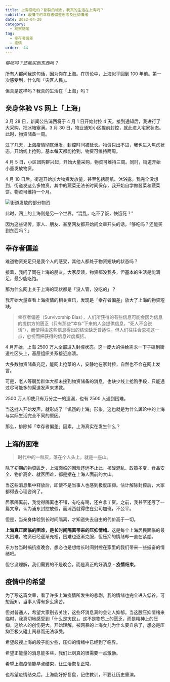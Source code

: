 ```yaml
---
title: 上海没吃的？割裂的城市，我真的生活在上海吗？
subtitle: 疫情中的幸存者偏差思考及压抑情绪
date: 2022-04-20
category:
  - 观察随笔
tag:
  - 幸存者偏差
  - 疫情
order: -44
---
```


_够吃吗？还能买到东西吗？_

所有人都问我这句话，因为你在上海。在舆论中，上海似乎回到 100 年前。第一次感受到，什么叫「灾区人民」。

但真是这样吗？我真的生活在「上海」吗？

## 亲身体验 VS 网上「上海」

3 月 28 日，新闻公告浦西将于 4 月 1 日开始封控 4 天。接到通知后，我进行了大采购，把冰箱塞满。3 月 30 日，物业通知小区提前封控，就此进入宅家状态。此时，物资储备一周。

过了几天，上海疫情彻底爆发，封控时间被延长。物资只出不进，我也进入焦虑状态，开始线上抢购。基本每天都能抢到，物资可维持两周。

4 月 5 日，小区团购群兴起，开始大量采购，物资可维持三周。同时，街道开始小量发放物资。

4 月 10 日后，街道开始加大物资发放量，甚至包括厕纸、沐浴露。我完全没想到，街道发这么多物资。其中的蔬菜无法长时间保存，我开始自学做酱菜和蔬菜饼。物资可维持一个月。

![街道发放的部分物资](https://img.gpt-vip.top/2022-04-20-21-43-24.png?imageMogr2/format/webp)

此时，网上的上海则是另一个世界。“混乱，吃不了饭，快饿死？”

因为这些谣传，家人、朋友、甚至网友都开始问文章开头的话。「够吃吗？还能买到东西吗？」

## 幸存者偏差

难道物资充足只是我个人的感受，其他人都处于物资短缺的状态吗？

接着，我问了同在上海的朋友。大家反馈，物资都没我多，但基本的生活是能满足，最少能吃饱。

那为什么网上关于上海的现状都是「没人管，没吃的」？

我开始大量查看上海疫情的相关资讯，发现是「幸存者偏差」放大了上海的物资短缺。

> 幸存者偏差（Survivorship Bias），人们所获得的有些信息可能会因为信息的提供方的匮乏（只有那些“幸存”下来的人会提供信息，“死人不会说话”），而使得由这些信息得出的结论缺乏普适性。但人们往往会忽视这一点，忽视而把获得的信息过度概括。

4 月开始，上海 2500 万人全部进入封控状态。这一庞大的供给需求一下子砸到街道社区头上，基层组织关系接近崩溃。

大多数物资储备充足，能网上抢菜的人，安静地在家封控，自然也不会在网上发言。

可是，老人等弱势群体大都未接到物资储备的消息，也缺少线上抢购手段，只能通过尽可能多的渠道发声来求救。

2500 万人即使只有万分之一的遗漏，也有 2500 人遇到困难。

当这批人开始发声，就形成了「饥饿的上海」形象，这也就是为什么舆论中的上海与实际生活完全不同的原因。

那么，排除掉「幸存者偏差」因素，上海真实在发生什么？

## 上海的困难

> 时代中的一粒灰，落在个人头上，就是一座山。

除了初期的物资匮乏，上海面临的困难还远不止此，核酸混乱、政策多变、食品安全、物价高企、就医困难，都是摆在上海人面前的大山。

当这些消息集中释放后，即使不是当事人也感到极度压抑。估计解除封控后，大家都得去心理咨询了。

居家隔离前，我觉得隔离也不错，有吃有喝，还白拿工资。之前，我甚至还写了一篇文章，认为浦东封控放假，而浦西就得住在公司加班，不公平。

但是，当亲身体验到长时间隔离，才知道失去自由的代价高于一切。

**上海真正面临的困难，是长时间隔离带来的压抑情绪**。这是每个上海居民面临的最大困难。物资已经逐渐充裕，困难也逐渐克服，但压抑的情绪却一直在紧绷。

东方台当时搞抗疫晚会，想必也是想给长时间封控在家里的我们带来一些振奋的情绪吧。

但它没理解，我们需要的不是晚会，而是真正的好消息 - **疫情结束**。

## 疫情中的希望

为了写这篇文章，看了许多上海疫情所发生的悲剧，我的情绪也完全进入低谷。可想而知，当事人得有多么痛苦。

但对普通人，希望大家别去关注，这些坏消息真的会让人抑郁。当这股压抑情绪来临时，我真切地感受到「什么是灾民」。这不是物质上的匮乏，而是精神上的压抑，这给人的创伤更大。开始理解，被网暴的上海女儿为什么要自杀了，想必是压抑至极又碰上网暴而无法承受。

希望歧视上海的段子能少些，压抑的情绪中已经到了临界。

希望正能量的消息能多些，我们此刻真的很需要一点激励。

希望上海疫情能早点结束，让生活恢复正常。

也希望疫情结束后，上海能好好复盘，记住教训，不要让历史重演。

